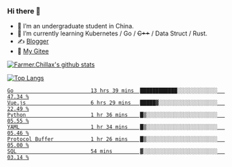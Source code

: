 ### Hi there 👋

- 🔭 I’m an undergraduate student in China.
- 🌱 I’m currently learning Kubernetes / Go / ~~C++~~ / Data Struct / Rust.
- ✍️ [Blogger](https://blog.farmer233.top)
- 🤔 [My Gitee](https://gitee.com/Farmer-chong)


[![Farmer.Chillax's github stats](https://github-readme-stats.vercel.app/api?username=FarmerChillax)](https://github.com/anuraghazra/github-readme-stats)

[![Top Langs](https://github-readme-stats.vercel.app/api/top-langs/?username=FarmerChillax&layout=compact&hide=html,css,javascript)](https://github.com/anuraghazra/github-readme-stats)

<p>
  <a href="https://wakatime.com/@Farmer">
        <!--START_SECTION:waka-->

```text
Go                         13 hrs 39 mins  ████████████░░░░░░░░░░░░░   47.34 %
Vue.js                     6 hrs 29 mins   █████▓░░░░░░░░░░░░░░░░░░░   22.49 %
Python                     1 hr 36 mins    █▒░░░░░░░░░░░░░░░░░░░░░░░   05.55 %
YAML                       1 hr 34 mins    █▒░░░░░░░░░░░░░░░░░░░░░░░   05.46 %
Protocol Buffer            1 hr 26 mins    █▒░░░░░░░░░░░░░░░░░░░░░░░   05.00 %
SQL                        54 mins         ▓░░░░░░░░░░░░░░░░░░░░░░░░   03.14 %
```

<!--END_SECTION:waka-->
  </a>
</p>

<!--
**Farmer-chong/Farmer-chong** is a ✨ _special_ ✨ repository because its `README.md` (this file) appears on your GitHub profile.

Here are some ideas to get you started:

- 🔭 I’m currently working on ...
- 🌱 I’m currently learning ...
- 👯 I’m looking to collaborate on ...
- 🤔 I’m looking for help with ...
- 💬 Ask me about ...
- 📫 How to reach me: ...
- 😄 Pronouns: ...
- ⚡ Fun fact: ...
-->
